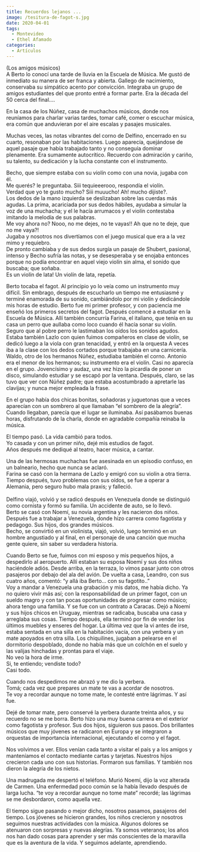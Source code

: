 ```yaml
---
title: Recuerdos lejanos ...
image: /tesitura-de-fagot-s.jpg
date: 2020-04-01
tags:
  - Montevideo
  - Ethel Afamado
categories:
  - Artículos
---
```


(Los amigos músicos)<br/>
A Berto lo conocí una tarde de  lluvia en la Escuela de Música. Me gustó de inmediato su manera  de ser franca y abierta. Gallego de nacimiento, conservaba su simpático acento por convicción.<!-- more --> Integraba un grupo de amigos estudiantes del que pronto entré a formar parte.  Era la década del 50 cerca del final….
<!-- more -->

En la casa de los Núñez,  casa de muchachos músicos, donde nos reuníamos  para charlar varias tardes, tomar café, comer o escuchar música, era común que anduvieran por el aire escalas y pasajes musicales.

Muchas  veces, las notas vibrantes del corno de Delfino, encerrado en su cuarto, resonaban por las habitaciones. Luego aparecía, quejándose de aquel pasaje que había trabajado tanto y no conseguía dominar plenamente. Era sumamente autocrítico. Recuerdo con admiración y cariño, su talento, su dedicación  y la lucha constante con el instrumento.

Becho, que siempre estaba con su violín como con una novia, jugaba con él.<br/>
 Me querés? le preguntaba. Siii tequieeerooo, respondía el violín.<br/>
 Verdad que yo te gusto mucho? Siii muuucho! Ah! mucho dijiste?. <br/>
Los dedos de la mano izquierda se deslizaban sobre las cuerdas más agudas. La prima,
acariciada por sus dedos hábiles, ayudaba a simular la voz de una muchacha; y el le hacía arrumacos y el violín contestaba imitando la melodía de sus palabras.<br/>
 Me voy ahora no? Nooo, no me dejes, no te vayas!! Ah que no te deje, que no me vaya?!<br/>
Jugaba y nosotros nos divertíamos con el juego musical que era a la vez mimo y requiebro.<br/>
De pronto cambiaba y de sus dedos surgía un pasaje de  Shubert, pasional, intenso y Becho sufría las notas, y se desesperaba y se enojaba entonces porque no podía encontrar en  aquel viejo violín sin alma,  el sonido que buscaba; que soñaba. <br/>
Es un violín de lata!  Un violín de lata, repetía.

Berto tocaba el fagot. Al principio yo lo veía como un instrumento muy difícil. Sin embrago,  después de escucharlo un tiempo me entusiasmé y terminé enamorada de su sonido, cambiándolo por mi violín y dedicándole mis horas de estudio.
Berto fue mi primer profesor, y  con paciencia me enseñó los primeros secretos del fagot.
Después comencé a estudiar  en la Escuela de Música.
Allí también concurría Farina, el italiano, que tenía en su casa un perro que aullaba como loco cuando él hacía sonar su violín. Seguro que al pobre perro le lastimaban los oídos los sonidos agudos. Estaba también Lazlo con quien fuimos compañeros en clase de violín, se dedicó luego a la viola con gran tenacidad, y entró en la orquesta A veces iba a la clase con los dedos cortados porque trabajaba en una carnicería. Waldo, otro de los hermanos  Núñez, estudiaba también el corno. Antonio era el menor de los hermanos; su instrumento era el violín. Casi no aparecía en el grupo. Jovencísimo y audaz, una vez  hizo la picardía de poner un disco, simulando estudiar y  se escapó  por la ventana. Después, claro, se las tuvo que ver con  Núñez padre; que estaba acostumbrado a apretarle las clavijas; y nunca mejor empleada la frase.

En el grupo había dos chicas bonitas, soñadoras y juguetonas que a veces aparecían con un sombrero al que llamaban “el sombrero de la alegría”. Cuando llegaban, parecía que el lugar se iluminaba. Así pasábamos buenas horas, disfrutando de la charla, donde en agradable compañía  reinaba la música.

El tiempo pasó.  La vida cambió para todos. <br/>
Yo casada y con un primer niño, dejé mis estudios de fagot. <br/>
Años después  me dediqué al teatro, hacer música, a cantar.  

Una de las hermosas muchachas fue asesinada en un episodio confuso, en un balneario, hecho que nunca se aclaró.<br/>
Farina se casó con la hermana de Lazlo y emigró con su violín a  otra tierra.<br/>
Tiempo después, tuvo problemas con sus oídos, se fue a operar a Alemania, pero seguro hubo mala praxis; y falleció.<br/>   
Delfino viajó, volvió y se radicó después en Venezuela donde se distinguió como cornista y formó su familia. Un accidente de auto, se lo llevó.<br/>
Berto se casó con Noemí, su novia argentina y les nacieron dos niños. Después  fue a trabajar  a Venezuela, donde hizo carrera como fagotista y pedagogo. Sus hijos, dos grandes músicos.<br/>
Becho, se convirtió en un violinista, viajó, volvió,  luego terminó en un hombre angustiado y al final, en el personaje de una canción que mucha gente quiere, sin saber su verdadera historia.<br/>

Cuando Berto se fue, fuimos con mi esposo y mis pequeños hijos, a despedirlo  al aeropuerto. Allí estaban su esposa Noemí y sus dos niños haciéndole adiós. Desde arriba, en la terraza, lo vimos pasar junto con otros pasajeros por debajo del ala del avión. De vuelta a casa, Leandro, con sus cuatro años, comentó:  “y allá iba Berto… con su fagotito..”<br/>
Voy a mandar a Venezuela una grabación y mis datos, me había dicho. Ya no quiero vivir más así; con  la responsabilidad de un primer fagot, con un sueldo magro y con tan pocas oportunidades de progresar como músico; ahora  tengo una familia. Y se fue con un contrato a Caracas. Dejó a Noemí y sus hijos chicos en Uruguay, mientras se radicaba, buscaba una casa y arreglaba sus cosas. Tiempo después, ella  terminó por fin de vender los últimos muebles y enseres del hogar.
La última vez que la vi  antes de irse, estaba sentada en una silla en la habitación vacía, con una yerbera y un mate apoyados en otra silla.
Los chiquilines,  jugaban a pelearse en el dormitorio despoblado, donde no había más que  un colchón en el suelo y las valijas hinchadas y prontas para el viaje.<br/>
No veo la hora de irme.<br/>
Si, te entiendo; vendiste todo?<br/>
Casi todo.

Cuando nos despedimos me abrazó y me dio la yerbera.<br/>
 Tomá; cada vez que prepares un mate te vas a acordar de nosotros.<br/>
 Te voy a recordar aunque no tome mate, le contesté entre lágrimas. Y así fue.<br/>

Dejé de tomar mate, pero conservé la yerbera durante treinta años, y su recuerdo no se me borra.
Berto hizo una muy buena carrera en el exterior como fagotista y profesor. Sus dos hijos, siguieron sus pasos. Dos brillantes músicos que muy jóvenes se radicaron en Europa y se integraron a orquestas de importancia internacional, ejecutando el corno y el fagot.

Nos volvimos a ver. Ellos venían cada tanto a visitar el país y a los amigos y manteníamos el contacto mediante cartas y tarjetas.
Nuestros hijos crecieron cada uno con sus historias. Formaron sus familias. Y también nos dieron la alegría de los nietos.

Una madrugada me despertó el teléfono. Murió Noemí, dijo la voz alterada de Carmen.
Una enfermedad poco común se la había llevado después de larga lucha. “te voy a recordar aunque no tome mate” recordé; las lágrimas se me desbordaron, como aquella vez.

El tiempo sigue pasando o mejor dicho, nosotros pasamos, pasajeros del tiempo.
Los jóvenes se hicieron grandes, los niños crecieron y nosotros seguimos nuestras actividades con la música. Algunos dolores se atenuaron con sorpresas y nuevas alegrías.
Ya somos veteranos; los años nos han dado cosas para aprender y ser más conscientes de la maravilla que es la aventura de la vida. Y seguimos adelante, aprendiendo.
